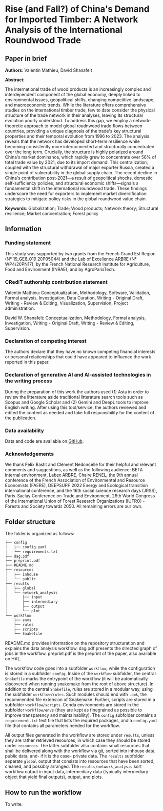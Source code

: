 # Rise (and Fall?) of China's Demand for Imported Timber: A Network Analysis of the International Roundwood Trade

## Paper in brief

**Authors**: Valentin Mathieu, David Shanafelt

**Abstract**:

The international trade of wood products is an increasingly complex and interdependent component of the global economy, deeply linked to environmental issues, geopolitical shifts, changing competitive landscape, and macroeconomic trends.
While the literature offers comprehensive studies on the international timber trade, few to date consider the physical structure of the trade network in their analyses, leaving its structural evolution poorly understood.
To address this gap, we employ a network-theoretic approach to model global roudnwood trade flows between countries, providing a unique diagnosis of the trade's key structural properties and their temporal evolution from 1996 to 2023.
The analysis reveals that the network has developed short-term resilience while becoming consistently more interconnected and structurally concentrated over the long term.
Crucially, the structure is highly polarized around China's market dominance, which rapidly grew to concentrate over 56% of total trade value by 2021, due to its import demand.
This centralization, coupled with the structural withdrawal of major exporter Russia, created a single point of vulnerability in the global supply chain.
The recent decline in China's contribution post-2021—a result of geopolitical shocks, domestic self-sufficiency policies, and structural economic shifts—signals a fundamental shift in the international roundwood trade.
These findings underscore the need for exporters to implement market diversification strategies to mitigate policy risks in the global roundwood value chain.

**Keywords**: Globalization; Trade; Wood products; Network theory; Structural resilience; Market concentration; Forest policy

## Information

### Funding statement

This study was supported by two grants from the French Grand Est Region (N° 19_GE8_019 20P05044) and the Lab of Excellence ARBRE (N° WP4/20PN17), by the French National Research Institute for Agriculture, Food and Environment (INRAE), and by AgroParisTech.

### CRediT authorship contribution statement

Valentin Mathieu: Conceptualization, Methodology, Software, Validation, Formal analysis, Investigation, Data Curation, Writing - Original Draft, Writing - Review & Editing, Visualization, Supervision, Project administration. 

David W. Shanafelt: Conceptualization, Methodology, Formal analysis, Investigation, Writing - Original Draft, Writing - Review & Editing, Supervision.

### Declaration of competing interest

The authors declare that they have no known competing financial interests or personal relationships that could have appeared to influence the work reported in this paper.

### Declaration of generative AI and AI-assisted technologies in the writing process

During the preparation of this work the authors used (1) Asta in order to review the litterature aside traditional litterature search tools such as Scopus and Google Scholar and (2) Gemini and DeepL tools to improve English writing. After using this tool/service, the authors reviewed and edited the content as needed and take full responsibility for the content of the publication.

### Data availability

Data and code are available on [GitHub](https://github.com/vlmathieu/trade_network_analysis).

### Acknowledgements

We thank Felix Bastit and Clément Nedoncelle for their helpful and relevant comments and suggestions, as well as the following audience: BETA internal environment, Labex ARBRE, Chaire RENEL, the 9th annual conference of the French Association of Environmental and Resource Economists (FAERE), DEEPSURF 2022 Energy and Ecological transition international conference, and the 16th social science research days (JRSS), Paris-Saclay Conference on Trade and Environment, 26th World Congress of the International Union of Forest Research Organizations (IUFRO) - Forests and Society towards 2050. All remaining errors are our own.

## Folder structure
The folder is organized as follows:

```bash
├── config
│   ├── config.yaml
│   └── requirements.txt
├── dag.pdf
├── preprint.pdf
├── README.md
├── resources
│   ├── inhouse
│   └── public
├── results
│   ├── global
│   └── network_analysis
│       ├── input
│       ├── intermediary
│       ├── output
│       └── plot
└── workflow
    ├── envs
    ├── rules
    ├── scripts
    └── Snakefile
```

README.md provides information on the repository structuration and explains the data analysis workflow.
dag.pdf presents the directed graph of jobs in the workflow.
preprint.pdf is the preprint of the paper, also available on HAL.
 
The workflow code goes into a subfolder `workflow`, while the configuration is stored in a subfolder `config`. 
Inside of the `workflow` subfolder, the central `Snakefile` marks the entrypoint of the workflow (it will be automatically discovered when running snakemake from the root of above structure). 
In addition to the central `Snakefile`, rules are stored in a modular way, using the subfolder `workflow/rules`. 
Such modules should end with `.smk`, the recommended file extension of Snakemake. 
Further, scripts are stored in a subfolder `workflow/scripts`. 
Conda environments are stored in the subfolder `workflow/envs` (they are kept as finegrained as possible to improve transparency and maintainability).
The `config` subfolder contains a `requirement.txt` text file that lists the required packages, and a `config.yaml` file that contains all parameters needed for the workflow.

All output files generated in the workflow are stored under `results`, unless they are rather retrieved resources, in which case they should be stored under `resources`. 
The latter subfolder also contains small resources that shall be delivered along with the workflow via git, sorted into inhouse data, public data, and- if it is the case- private data.
The `results` subfolder separate `global` output that consists into resources that have been sorted, cleaned, and possibly arranged. The `results/network_analysis` sort workflow output in input data, intermediary data (typically intermediary object that yield final outputs), output, and plots. 

## How to run the workflow

To write.